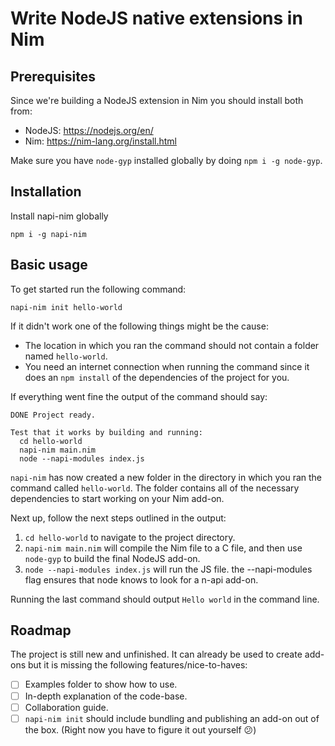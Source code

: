 # Write NodeJS native extensions in Nim

## Prerequisites
Since we're building a NodeJS extension in Nim you should install both from:
- NodeJS:  https://nodejs.org/en/
- Nim:     https://nim-lang.org/install.html

Make sure you have `node-gyp` installed globally by doing `npm i -g node-gyp`.

## Installation
Install napi-nim globally
```
npm i -g napi-nim
```


## Basic usage
To get started run the following command:
```
napi-nim init hello-world
```
If it didn't work one of the following things might be the cause:
- The location in which you ran the command should not contain a folder named `hello-world`.
- You need an internet connection when running the command since it does an `npm install` of the dependencies of the project for you.

If everything went fine the output of the command should say:
```
DONE Project ready.

Test that it works by building and running:
  cd hello-world
  napi-nim main.nim
  node --napi-modules index.js
```

`napi-nim` has now created a new folder in the directory in which you ran the command called `hello-world`.
The folder contains all of the necessary dependencies to start working on your Nim add-on.

Next up, follow the next steps outlined in the output:

1. `cd hello-world` to navigate to the project directory.
2. `napi-nim main.nim` will compile the Nim file to a C file, and then use `node-gyp` to build the final NodeJS add-on.
3. `node --napi-modules index.js` will run the JS file. the --napi-modules flag ensures that node knows to look for a n-api add-on.


Running the last command should output `Hello world` in the command line.

## Roadmap
The project is still new and unfinished.
It can already be used to create add-ons but it is missing the following features/nice-to-haves:

- [ ] Examples folder to show how to use.
- [ ] In-depth explanation of the code-base.
- [ ] Collaboration guide.
- [ ] `napi-nim init` should include bundling and publishing an add-on out of the box. (Right now you have to figure it out yourself 😕)